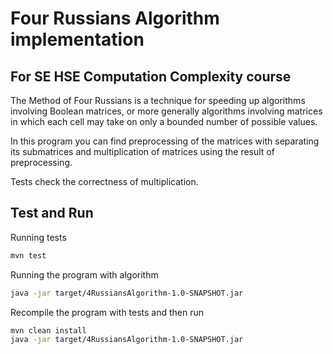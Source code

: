 # Four Russians Algorithm implementation
## For SE HSE Computation Complexity course

The Method of Four Russians is a technique for speeding up algorithms involving Boolean matrices, or more generally algorithms involving matrices in which each cell may take on only a bounded number of possible values.

In this program you can find preprocessing of the matrices with separating its submatrices and multiplication of matrices using the result of preprocessing.

Tests check the correctness of multiplication.

## Test and Run


Running tests

```sh
mvn test
```
Running the program with algorithm

```sh
java -jar target/4RussiansAlgorithm-1.0-SNAPSHOT.jar
```
Recompile the program with tests and then run

```sh
mvn clean install
java -jar target/4RussiansAlgorithm-1.0-SNAPSHOT.jar
```